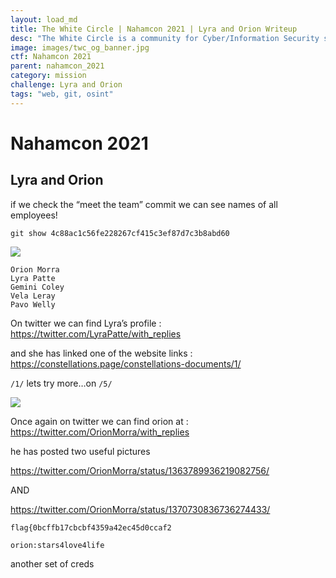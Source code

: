 ```yaml
---
layout: load_md
title: The White Circle | Nahamcon 2021 | Lyra and Orion Writeup
desc: "The White Circle is a community for Cyber/Information Security students, enthusiasts and professionals. You can discuss anything related to Security, share your knowledge with others, get help when you need it and proceed further in your journey with amazing people from all over the world."
image: images/twc_og_banner.jpg
ctf: Nahamcon 2021
parent: nahamcon_2021
category: mission
challenge: Lyra and Orion
tags: "web, git, osint"
---
```


<h1 class="heading card-title white-text">Nahamcon 2021</h1>

## Lyra and Orion

if we check the “meet the team” commit we can see names of all employees!

```
git show 4c88ac1c56fe228267cf415c3ef87d7c3b8abd60
```

![](https://i.imgur.com/uZKpNSE.png)

```
Orion Morra
Lyra Patte
Gemini Coley
Vela Leray
Pavo Welly
```

On twitter we can find Lyra’s profile : https://twitter.com/LyraPatte/with_replies

and she has linked one of the website links : https://constellations.page/constellations-documents/1/

`/1/` lets try more…on `/5/`

![](https://i.imgur.com/jRl29Un.png)

Once again on twitter we can find orion at : https://twitter.com/OrionMorra/with_replies

he has posted two useful pictures

https://twitter.com/OrionMorra/status/1363789936219082756/

AND

https://twitter.com/OrionMorra/status/1370730836736274433/


```
flag{0bcffb17cbcbf4359a42ec45d0ccaf2
```

```
orion:stars4love4life
```

another set of creds

